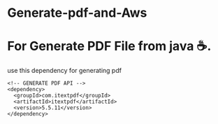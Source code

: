 # Generate-pdf-and-Aws

# For Generate PDF File from java :coffee:.

use this dependency for generating pdf

```
<!-- GENERATE PDF API -->
<dependency>
  <groupId>com.itextpdf</groupId>
  <artifactId>itextpdf</artifactId>
  <version>5.5.11</version>
</dependency>
```
